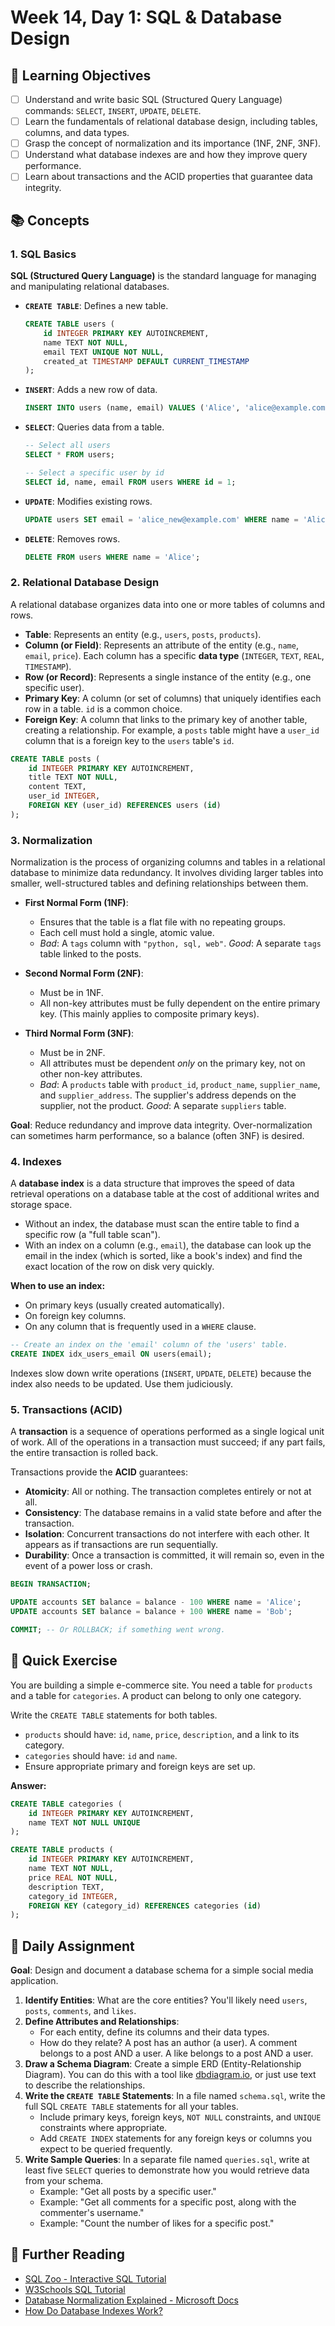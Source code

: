 # Week 14, Day 1: SQL & Database Design

## 🎯 Learning Objectives

- [ ] Understand and write basic SQL (Structured Query Language) commands: `SELECT`, `INSERT`, `UPDATE`, `DELETE`.
- [ ] Learn the fundamentals of relational database design, including tables, columns, and data types.
- [ ] Grasp the concept of normalization and its importance (1NF, 2NF, 3NF).
- [ ] Understand what database indexes are and how they improve query performance.
- [ ] Learn about transactions and the ACID properties that guarantee data integrity.

## 📚 Concepts

### 1. SQL Basics

**SQL (Structured Query Language)** is the standard language for managing and manipulating relational databases.

- **`CREATE TABLE`**: Defines a new table.
  ```sql
  CREATE TABLE users (
      id INTEGER PRIMARY KEY AUTOINCREMENT,
      name TEXT NOT NULL,
      email TEXT UNIQUE NOT NULL,
      created_at TIMESTAMP DEFAULT CURRENT_TIMESTAMP
  );
  ```
- **`INSERT`**: Adds a new row of data.
  ```sql
  INSERT INTO users (name, email) VALUES ('Alice', 'alice@example.com');
  ```
- **`SELECT`**: Queries data from a table.

  ```sql
  -- Select all users
  SELECT * FROM users;

  -- Select a specific user by id
  SELECT id, name, email FROM users WHERE id = 1;
  ```

- **`UPDATE`**: Modifies existing rows.
  ```sql
  UPDATE users SET email = 'alice_new@example.com' WHERE name = 'Alice';
  ```
- **`DELETE`**: Removes rows.
  ```sql
  DELETE FROM users WHERE name = 'Alice';
  ```

### 2. Relational Database Design

A relational database organizes data into one or more tables of columns and rows.

- **Table**: Represents an entity (e.g., `users`, `posts`, `products`).
- **Column (or Field)**: Represents an attribute of the entity (e.g., `name`, `email`, `price`). Each column has a specific **data type** (`INTEGER`, `TEXT`, `REAL`, `TIMESTAMP`).
- **Row (or Record)**: Represents a single instance of the entity (e.g., one specific user).
- **Primary Key**: A column (or set of columns) that uniquely identifies each row in a table. `id` is a common choice.
- **Foreign Key**: A column that links to the primary key of another table, creating a relationship. For example, a `posts` table might have a `user_id` column that is a foreign key to the `users` table's `id`.

```sql
CREATE TABLE posts (
    id INTEGER PRIMARY KEY AUTOINCREMENT,
    title TEXT NOT NULL,
    content TEXT,
    user_id INTEGER,
    FOREIGN KEY (user_id) REFERENCES users (id)
);
```

### 3. Normalization

Normalization is the process of organizing columns and tables in a relational database to minimize data redundancy. It involves dividing larger tables into smaller, well-structured tables and defining relationships between them.

- **First Normal Form (1NF)**:

  - Ensures that the table is a flat file with no repeating groups.
  - Each cell must hold a single, atomic value.
  - _Bad_: A `tags` column with `"python, sql, web"`. _Good_: A separate `tags` table linked to the posts.

- **Second Normal Form (2NF)**:

  - Must be in 1NF.
  - All non-key attributes must be fully dependent on the entire primary key. (This mainly applies to composite primary keys).

- **Third Normal Form (3NF)**:
  - Must be in 2NF.
  - All attributes must be dependent _only_ on the primary key, not on other non-key attributes.
  - _Bad_: A `products` table with `product_id`, `product_name`, `supplier_name`, and `supplier_address`. The supplier's address depends on the supplier, not the product. _Good_: A separate `suppliers` table.

**Goal**: Reduce redundancy and improve data integrity. Over-normalization can sometimes harm performance, so a balance (often 3NF) is desired.

### 4. Indexes

A **database index** is a data structure that improves the speed of data retrieval operations on a database table at the cost of additional writes and storage space.

- Without an index, the database must scan the entire table to find a specific row (a "full table scan").
- With an index on a column (e.g., `email`), the database can look up the email in the index (which is sorted, like a book's index) and find the exact location of the row on disk very quickly.

**When to use an index:**

- On primary keys (usually created automatically).
- On foreign key columns.
- On any column that is frequently used in a `WHERE` clause.

```sql
-- Create an index on the 'email' column of the 'users' table.
CREATE INDEX idx_users_email ON users(email);
```

Indexes slow down write operations (`INSERT`, `UPDATE`, `DELETE`) because the index also needs to be updated. Use them judiciously.

### 5. Transactions (ACID)

A **transaction** is a sequence of operations performed as a single logical unit of work. All of the operations in a transaction must succeed; if any part fails, the entire transaction is rolled back.

Transactions provide the **ACID** guarantees:

- **Atomicity**: All or nothing. The transaction completes entirely or not at all.
- **Consistency**: The database remains in a valid state before and after the transaction.
- **Isolation**: Concurrent transactions do not interfere with each other. It appears as if transactions are run sequentially.
- **Durability**: Once a transaction is committed, it will remain so, even in the event of a power loss or crash.

```sql
BEGIN TRANSACTION;

UPDATE accounts SET balance = balance - 100 WHERE name = 'Alice';
UPDATE accounts SET balance = balance + 100 WHERE name = 'Bob';

COMMIT; -- Or ROLLBACK; if something went wrong.
```

## 🔹 Quick Exercise

You are building a simple e-commerce site. You need a table for `products` and a table for `categories`. A product can belong to only one category.

Write the `CREATE TABLE` statements for both tables.

- `products` should have: `id`, `name`, `price`, `description`, and a link to its category.
- `categories` should have: `id` and `name`.
- Ensure appropriate primary and foreign keys are set up.

**Answer:**

```sql
CREATE TABLE categories (
    id INTEGER PRIMARY KEY AUTOINCREMENT,
    name TEXT NOT NULL UNIQUE
);

CREATE TABLE products (
    id INTEGER PRIMARY KEY AUTOINCREMENT,
    name TEXT NOT NULL,
    price REAL NOT NULL,
    description TEXT,
    category_id INTEGER,
    FOREIGN KEY (category_id) REFERENCES categories (id)
);
```

## 📝 Daily Assignment

**Goal**: Design and document a database schema for a simple social media application.

1.  **Identify Entities**: What are the core entities? You'll likely need `users`, `posts`, `comments`, and `likes`.
2.  **Define Attributes and Relationships**:
    - For each entity, define its columns and their data types.
    - How do they relate? A post has an author (a user). A comment belongs to a post AND a user. A like belongs to a post AND a user.
3.  **Draw a Schema Diagram**: Create a simple ERD (Entity-Relationship Diagram). You can do this with a tool like [dbdiagram.io](https://dbdiagram.io/d), or just use text to describe the relationships.
4.  **Write the `CREATE TABLE` Statements**: In a file named `schema.sql`, write the full SQL `CREATE TABLE` statements for all your tables.
    - Include primary keys, foreign keys, `NOT NULL` constraints, and `UNIQUE` constraints where appropriate.
    - Add `CREATE INDEX` statements for any foreign keys or columns you expect to be queried frequently.
5.  **Write Sample Queries**: In a separate file named `queries.sql`, write at least five `SELECT` queries to demonstrate how you would retrieve data from your schema.
    - Example: "Get all posts by a specific user."
    - Example: "Get all comments for a specific post, along with the commenter's username."
    - Example: "Count the number of likes for a specific post."

## 📖 Further Reading

- [SQL Zoo - Interactive SQL Tutorial](https://sqlzoo.net/wiki/SQL_Tutorial)
- [W3Schools SQL Tutorial](https://www.w3schools.com/sql/)
- [Database Normalization Explained - Microsoft Docs](https://learn.microsoft.com/en-us/office/troubleshoot/access/database-normalization-description)
- [How Do Database Indexes Work?](https://www.essentialsql.com/what-is-a-database-index/)
